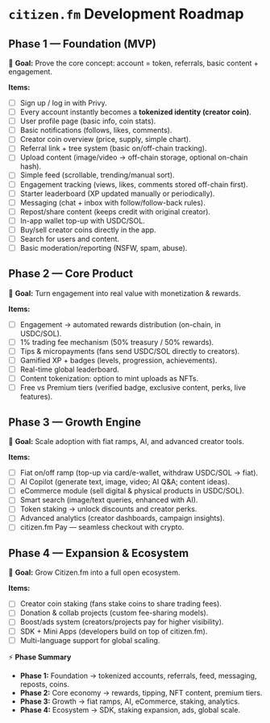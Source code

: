 # `citizen.fm` Development Roadmap

## **Phase 1 — Foundation (MVP)**

🎯 **Goal:** Prove the core concept: account = token, referrals, basic content + engagement.

**Items:**

* [ ] Sign up / log in with Privy.
* [ ] Every account instantly becomes a **tokenized identity (creator coin)**.
* [ ] User profile page (basic info, coin stats).
* [ ] Basic notifications (follows, likes, comments).
* [ ] Creator coin overview (price, supply, simple chart).
* [ ] Referral link + tree system (basic on/off-chain tracking).
* [ ] Upload content (image/video → off-chain storage, optional on-chain hash).
* [ ] Simple feed (scrollable, trending/manual sort).
* [ ] Engagement tracking (views, likes, comments stored off-chain first).
* [ ] Starter leaderboard (XP updated manually or periodically).
* [ ] Messaging (chat + inbox with follow/follow-back rules).
* [ ] Repost/share content (keeps credit with original creator).
* [ ] In-app wallet top-up with USDC/SOL.
* [ ] Buy/sell creator coins directly in the app.
* [ ] Search for users and content.
* [ ] Basic moderation/reporting (NSFW, spam, abuse).

## **Phase 2 — Core Product**

🎯 **Goal:** Turn engagement into real value with monetization & rewards.

**Items:**

* [ ] Engagement → automated rewards distribution (on-chain, in USDC/SOL).
* [ ] 1% trading fee mechanism (50% treasury / 50% rewards).
* [ ] Tips & micropayments (fans send USDC/SOL directly to creators).
* [ ] Gamified XP + badges (levels, progression, achievements).
* [ ] Real-time global leaderboard.
* [ ] Content tokenization: option to mint uploads as NFTs.
* [ ] Free vs Premium tiers (verified badge, exclusive content, perks, live features).

## **Phase 3 — Growth Engine**

🎯 **Goal:** Scale adoption with fiat ramps, AI, and advanced creator tools.

**Items:**

* [ ] Fiat on/off ramp (top-up via card/e-wallet, withdraw USDC/SOL → fiat).
* [ ] AI Copilot (generate text, image, video; AI Q&A; content ideas).
* [ ] eCommerce module (sell digital & physical products in USDC/SOL).
* [ ] Smart search (image/text queries, enhanced with AI).
* [ ] Token staking → unlock discounts and creator perks.
* [ ] Advanced analytics (creator dashboards, campaign insights).
* [ ] citizen.fm Pay — seamless checkout with crypto.

## **Phase 4 — Expansion & Ecosystem**

🎯 **Goal:** Grow Citizen.fm into a full open ecosystem.

**Items:**

* [ ] Creator coin staking (fans stake coins to share trading fees).
* [ ] Donation & collab projects (custom fee-sharing models).
* [ ] Boost/ads system (creators/projects pay for higher visibility).
* [ ] SDK + Mini Apps (developers build on top of citizen.fm).
* [ ] Multi-language support for global scaling.

⚡ **Phase Summary**

* **Phase 1:** Foundation → tokenized accounts, referrals, feed, messaging, reposts, coins.
* **Phase 2:** Core economy → rewards, tipping, NFT content, premium tiers.
* **Phase 3:** Growth → fiat ramps, AI, eCommerce, staking, analytics.
* **Phase 4:** Ecosystem → SDK, staking expansion, ads, global scale.
